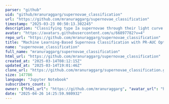 ```yaml
---
parser: "github"
uid: "github/mranuraggarg/supernovae_classification"
url: "https://github.com/mranuraggarg/supernovae_classification"
timestamp: "2025-03-23 00:50:13.302245"
description: "Classifying type Ia supernovae through their light curve using ML. "
avatar: "https://avatars.githubusercontent.com/u/66897782?v=4"
repo_url: "https://github.com/mranuraggarg/supernovae_classification"
title: "Machine Learning-Based Supernova Classification with PR-AUC Optimization"
name: "supernovae_classification"
full_name: "mranuraggarg/supernovae_classification"
html_url: "https://github.com/mranuraggarg/supernovae_classification"
created_at: "2025-03-14T08:12:15Z"
updated_at: "2025-03-14T19:01:46Z"
clone_url: "https://github.com/mranuraggarg/supernovae_classification.git"
size: 147786
language: "Jupyter Notebook"
subscribers_count: 1
owner: {"html_url": "https://github.com/mranuraggarg", "avatar_url": "https://avatars.githubusercontent.com/u/66897782?v=4", "login": "mranuraggarg", "type": "User"}
date: "2025-04-26 14:25:59.980932"
---
```

